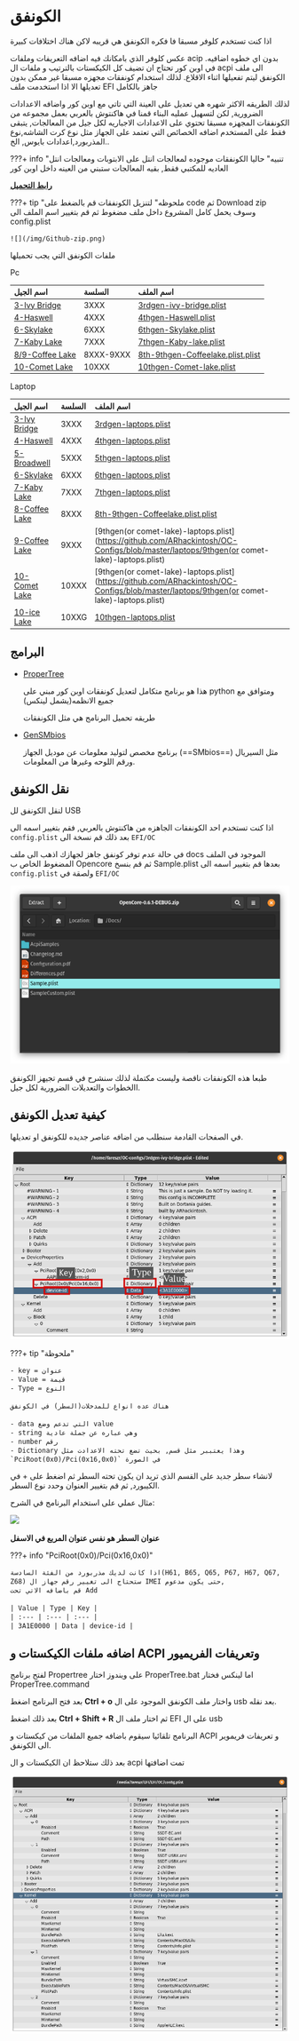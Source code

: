 # الكونفق

اذا كنت تستخدم كلوفر مسبقا فا فكره الكونفق هي قريبه لاكن هناك اختلافات كبيرة

عكس كلوفر الذي بامكانك فيه اضافه التعريفات وملفات acip بدون اي خطوه اضافيه.
في اوبن كور تحتاج ان تضيف كل الكيكستات بالترتيب و ملفات ال acpi الى ملف الكونفق ليتم تفعيلها اثناء الاقلاع.
لذلك استخدام كونفقات مجهزه مسبقا غير ممكن بدون تعديلها الا اذا استخدمت ملف  EFI جاهز بالكامل

لذلك الطريقه الاكثر شهره هي تعديل على العينة التي تاتي مع اوبن كور واضافه الاعدادات الضرورية,
لكن لتسهيل عمليه البناء قمنا في هاكنتوش بالعربي بعمل مجموعه من الكونفقات المجهزه مسبقا تحتوي على الاعدادات الاجباريه لكل جيل من المعالجات, يتبقى فقط على المستخدم اضافه الخصائص التي تعتمد على الجهاز مثل نوع كرت الشاشه,نوع المذربورد,اعدادات بايوس, الخ..

???+ info "تنبيه"
    حاليا الكونفقات موجوده لمعالجات انتل على الابتوبات ومعالجات انتل العاديه للمكتبي فقط, بقيه المعالجات ستبني من العينه داخل اوبن كور

**[رابط التحميل](https://github.com/ARhackintosh/OC-Configs)**

???+ tip "ملحوظه"
     لتنزيل الكونفقات قم بالضغط على code ثم Download zip وسوف يحمل كامل المشروع داخل ملف مضغوط ثم قم بتغيير اسم الملف الى config.plist 
    
    ![](/img/Github-zip.png)

ملفات الكونفق التي يجب تحميلها

Pc

| اسم الجيل | السلسة | اسم الملف |
| :--- | :--- | :--- |
| [3-Ivy Bridge](/config-setup/3rd-gen) | 3XXX | [3rdgen-ivy-bridge.plist](https://github.com/ARhackintosh/OC-Configs/blob/master/3rdgen-ivy-bridge.plist)  |
| [4-Haswell](/config-setup/4th-gen) | 4XXX | [4thgen-Haswell.plist](https://github.com/ARhackintosh/OC-Configs/blob/master/4thgen-Haswell.plist) |
| [6-Skylake](/config-setup/6th-gen) | 6XXX | [6thgen-Skylake.plist](https://github.com/ARhackintosh/OC-Configs/blob/master/6thgen-Skylake.plist) |
| [7-Kaby Lake](/config-setup/7th-gen) | 7XXX | [7thgen-Kaby-lake.plist](https://github.com/ARhackintosh/OC-Configs/blob/master/7thgen-Kaby-lake.plist) |
| [8/9-Coffee Lake](/config-setup/8th-gen) | 8XXX-9XXX | [8th-9thgen-Coffeelake.plist.plist](https://github.com/ARhackintosh/OC-Configs/blob/master/8th-9thgen-Coffeelake.plist) |
| [10-Comet Lake](/config-setup/10th-gen) | 10XXX | [10thgen-Comet-lake.plist](https://github.com/ARhackintosh/OC-Configs/blob/master/10thgen-Comet-lake.plist) |

Laptop

| اسم الجيل | السلسة | اسم الملف |
| :--- | :--- | :--- |
| [3-Ivy Bridge](/config-setup/laptops/3rd-gen/) | 3XXX | [3rdgen-laptops.plist](https://github.com/ARhackintosh/OC-Configs/blob/master/laptops/3rdgen-laptops.plist)  |
| [4-Haswell](/config-setup/laptops/4th-gen/) | 4XXX | [4thgen-laptops.plist](https://github.com/ARhackintosh/OC-Configs/blob/master/laptops/4thgen-laptops.plist) |
| [5-Broadwell](/config-setup/laptops/5th-gen/) | 5XXX | [5thgen-laptops.plist](https://github.com/ARhackintosh/OC-Configs/blob/master/laptops/5thgen-laptops.plist) |
| [6-Skylake](/config-setup/laptops/6th-gen/) | 6XXX | [6thgen-laptops.plist](https://github.com/ARhackintosh/OC-Configs/blob/master/laptops/6thgen-laptops.plist) |
| [7-Kaby Lake](/config-setup/laptops/7th-gen/) | 7XXX | [7thgen-laptops.plist](https://github.com/ARhackintosh/OC-Configs/blob/master/laptops/7thgen-laptops.plist) |
| [8-Coffee Lake](/config-setup/laptops/8th-gen/) | 8XXX | [8th-9thgen-Coffeelake.plist.plist](https://github.com/ARhackintosh/OC-Configs/blob/master/laptops/8thgen-laptops.plist) |
| [9-Coffee Lake](/config-setup/laptops/9th-gen/) | 9XXX | [9thgen(or comet-lake)-laptops.plist](https://github.com/ARhackintosh/OC-Configs/blob/master/laptops/9thgen(or comet-lake)-laptops.plist) |
| [10-Comet Lake](/config-setup/laptops/comet-lake/) | 10XXX | [9thgen(or comet-lake)-laptops.plist](https://github.com/ARhackintosh/OC-Configs/blob/master/laptops/9thgen(or comet-lake)-laptops.plist) |
| [10-ice Lake](/config-setup/laptops/ice-lake/) | 10XXG | [10thgen-laptops.plist](https://github.com/ARhackintosh/OC-Configs/blob/master/laptops/10thgen-laptops.plist) |

## البرامج

- [ProperTree](https://github.com/corpnewt/propertree)

    هذا هو برنامج متكامل لتعديل كونفقات اوبن كور مبني على python ومتوافق مع جميع الانظمه(يشمل لينكس)

    طريقه تحميل البرنامج هي مثل الكونفقات 

- [GenSMbios](https://github.com/corpnewt/GenSMBIOS)
	
	برنامج مخصص لتوليد معلومات عن موديل الجهاز (==SMbios==) مثل السيريال ورقم اللوحه وغيرها من المعلومات.

## نقل الكونفق

لنقل الكونفق لل USB 

اذا كنت تستخدم احد الكونفقات الجاهزه من هاكنتوش بالعربي, فقم بتغيير اسمه الى `config.plist` بعد ذلك قم نسخة الى `EFI/OC`

في حالة عدم توفر كونفق جاهز لجهازك اذهب الى ملف docs الموجود في الملف المضغوط الخاص ب Opencore ثم قم بنسخ Sample.plist بعدها قم بتغيير اسمه الى `config.plist` ولصقة في `EFI/OC` 

![](/img/EFI-setup/archive-sample.png)

طبعا هذه الكونفقات ناقصة وليست مكتملة لذلك سنشرح في قسم تجيهز الكونفق االخطوات والتعديلات الضرورية لكل جيل.

## كيفية تعديل الكونفق

في الصفحات القادمة سنطلب من اضافه عناصر جديده للكونفق او تعديلها.

![](/img/EFI-setup/propertree-guide.png)

???+ tip "ملحوظة"

	- key = عنوان 
	- Value = قيمة
	- Type = النوع
	
	هناك عده انواع للمدخلات(السطر) في الكونفق
	
	- data التي تدعم وضع value
	- string وهي عباره عن جملة عادية
	- number رقم
	- Dictionary وهذا يعتببر مثل قسم, بحيث تضع تحته الاعدادت مثل `PciRoot(0x0)/Pci(0x16,0x0)` في الصورة

لانشاء سطر جديد على القسم الذي تريد ان يكون تحته السطر ثم اضغط على + في الكيبورد, ثم قم بتغيير العنوان وحدد نوع السطر.

مثال عملي على استخدام البرنامج في الشرح:


![](/img/config-setup/3rd-gen/6-series-mobo.png)

**عنوان السطر هو نفس عنوان المربع في الاسفل**

???+ info "PciRoot(0x0)/Pci(0x16,0x0)"

	اذا كانت لديك مذربورد من الفئة السادسة(H61, B65, Q65, P67, H67, Q67, Z68) ستحتاج الى تغيير رقم جهاز ال IMEI حتى يكون مدعوم,
	قم باضافه الاتي تحت Add
	
	| Value | Type | Key |
	| :--- | :--- | :--- |
	| 3A1E0000 | Data | device-id |

## اضافه ملفات الكيكستات و ACPI وتعريفات الفريميور

لفتح برنامج Propertree على ويندوز اختار ProperTree.bat اما لينكس فختار ProperTree.command

بعد فتح البرنامج اضغط **Ctrl + o** واختار ملف الكونفق الموجود على ال usb بعد نقله.

بعد ذلك اضغط **Ctrl + Shift + R** ثم اختار ملف ال EFI على ال usb

البرنامج تلقائيا سيقوم باضافه جميع الملفات من كيكستات و ACPI و تعريفات فريموير الى الكونفق.

بعد ذلك ستلاحظ ان الكيكستات و ال acpi تمت اضافتها

![](/img/EFI-setup/propertree-snapshot.png)

